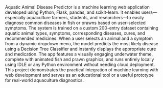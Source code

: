 Aquatic Animal Disease Predictor is a  machine learning web application developed using Python, Flask, pandas, and scikit-learn. It enables users—especially aquaculture farmers, students, and researchers—to easily diagnose common diseases in fish or prawns based on user-selected symptoms. The system is trained on a custom 200-entry dataset containing aquatic animal types, symptoms, corresponding diseases, cures, and recommended medicines. When a user selects an animal and a symptom from a dynamic dropdown menu, the model predicts the most likely disease using a Decision Tree Classifier and instantly displays the appropriate cure and medication. The app features a visually engaging underwater theme, complete with animated fish and prawn graphics, and runs entirely locally using IDLE or any Python environment without needing cloud deployment. This project demonstrates the practical integration of machine learning with web development and serves as an educational tool or a useful prototype for real-world aquaculture diagnostics.
